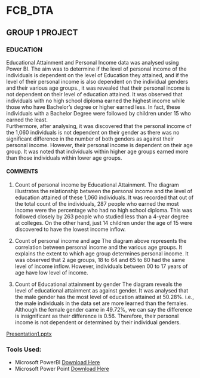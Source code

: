 # FCB_DTA
## GROUP 1 PROJECT
### EDUCATION
Educational Attainment and Personal Income data was analysed using Power BI. The aim was to determine if the level of personal income of the individuals is dependent on the level of Education they attained, and if the level of their personal income is also dependent on the individual genders and their various age groups., it was revealed that their personal income is not dependent on their level of education attained. It was observed that individuals with no high school diploma earned the highest income while those who have Bachelor’s degree or higher earned less. In fact, these individuals with a Bachelor Degree were followed by children under 15 who earned the least.  
Furthermore, after analysing, it was discovered that the personal income of the 1,060 individuals is not dependent on their gender as there was no significant difference in the number of both genders as against their personal income. However, their personal income is dependent on their age group. It was noted that individuals within higher age groups earned more than those individuals within lower age groups.   


#### COMMENTS
1.	Count of personal income by Educational Attainment.
The diagram illustrates the relationship between the personal income and the level of education attained of these 1,060 individuals. It was recorded that out of the total count of the individuals, 287 people who earned the most income were the percentage who had no high school diploma. This was followed closely by 263 people who studied less than a 4-year degree at colleges. On the other hand, just 14 children under the age of 15 were discovered to have the lowest income inflow. 

2.	Count of personal income and age
The diagram above represents the correlation between personal income and the various age groups. It explains the extent to which age group determines personal income. It was observed that 2 age groups, 18 to 64 and 65 to 80 had the same level of income inflow. However, individuals between 00 to 17 years of age have low level of income. 

3.	Count of Educational attainment by gender
The diagram reveals the level of educational attainment as against gender. It was analysed that the male gender has the most level of education attained at 50.28%. i.e., the male individuals in the data set are more learned than the females. Although the female gender came in 49.72%, we can say the difference is insignificant as their difference is 0.56. Therefore, their personal income is not dependent or determined by their individual genders.

[Presentation1.pptx](https://github.com/user-attachments/files/15514271/Presentation1.pptx)

### Tools Used:
- Microsoft PowerBI [Download Here](www.microsoft.com)
- Microsoft Power Point [Download Here](www.microsoft.com)

